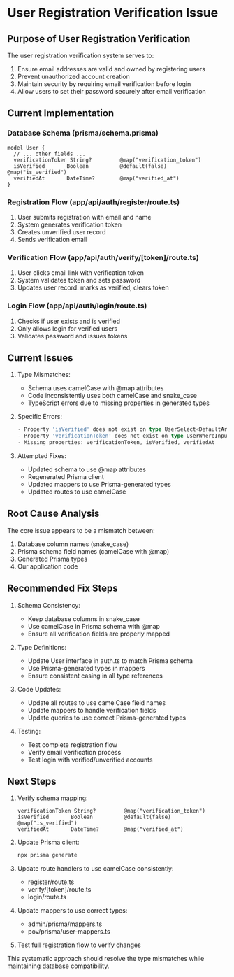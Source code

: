 # User Registration Verification Issue

## Purpose of User Registration Verification

The user registration verification system serves to:
1. Ensure email addresses are valid and owned by registering users
2. Prevent unauthorized account creation
3. Maintain security by requiring email verification before login
4. Allow users to set their password securely after email verification

## Current Implementation

### Database Schema (prisma/schema.prisma)
```prisma
model User {
  // ... other fields ...
  verificationToken String?         @map("verification_token")
  isVerified       Boolean          @default(false) @map("is_verified")
  verifiedAt       DateTime?        @map("verified_at")
}
```

### Registration Flow (app/api/auth/register/route.ts)
1. User submits registration with email and name
2. System generates verification token
3. Creates unverified user record
4. Sends verification email

### Verification Flow (app/api/auth/verify/[token]/route.ts)
1. User clicks email link with verification token
2. System validates token and sets password
3. Updates user record: marks as verified, clears token

### Login Flow (app/api/auth/login/route.ts)
1. Checks if user exists and is verified
2. Only allows login for verified users
3. Validates password and issues tokens

## Current Issues

1. Type Mismatches:
   - Schema uses camelCase with @map attributes
   - Code inconsistently uses both camelCase and snake_case
   - TypeScript errors due to missing properties in generated types

2. Specific Errors:
   ```typescript
   - Property 'isVerified' does not exist on type UserSelect<DefaultArgs>
   - Property 'verificationToken' does not exist on type UserWhereInput
   - Missing properties: verificationToken, isVerified, verifiedAt
   ```

3. Attempted Fixes:
   - Updated schema to use @map attributes
   - Regenerated Prisma client
   - Updated mappers to use Prisma-generated types
   - Updated routes to use camelCase

## Root Cause Analysis

The core issue appears to be a mismatch between:
1. Database column names (snake_case)
2. Prisma schema field names (camelCase with @map)
3. Generated Prisma types
4. Our application code

## Recommended Fix Steps

1. Schema Consistency:
   - Keep database columns in snake_case
   - Use camelCase in Prisma schema with @map
   - Ensure all verification fields are properly mapped

2. Type Definitions:
   - Update User interface in auth.ts to match Prisma schema
   - Use Prisma-generated types in mappers
   - Ensure consistent casing in all type references

3. Code Updates:
   - Update all routes to use camelCase field names
   - Update mappers to handle verification fields
   - Update queries to use correct Prisma-generated types

4. Testing:
   - Test complete registration flow
   - Verify email verification process
   - Test login with verified/unverified accounts

## Next Steps

1. Verify schema mapping:
   ```prisma
   verificationToken String?         @map("verification_token")
   isVerified       Boolean          @default(false) @map("is_verified")
   verifiedAt       DateTime?        @map("verified_at")
   ```

2. Update Prisma client:
   ```bash
   npx prisma generate
   ```

3. Update route handlers to use camelCase consistently:
   - register/route.ts
   - verify/[token]/route.ts
   - login/route.ts

4. Update mappers to use correct types:
   - admin/prisma/mappers.ts
   - pov/prisma/user-mappers.ts

5. Test full registration flow to verify changes

This systematic approach should resolve the type mismatches while maintaining database compatibility.
